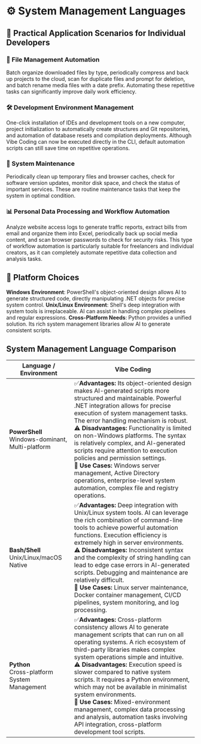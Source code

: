 # ⚙️ System Management Languages

## 🎯 **Practical Application Scenarios for Individual Developers**

### 📁 File Management Automation
Batch organize downloaded files by type, periodically compress and back up projects to the cloud, scan for duplicate files and prompt for deletion, and batch rename media files with a date prefix. Automating these repetitive tasks can significantly improve daily work efficiency.

### 🛠️ Development Environment Management
One-click installation of IDEs and development tools on a new computer, project initialization to automatically create structures and Git repositories, and automation of database resets and compilation deployments. Although Vibe Coding can now be executed directly in the CLI, default automation scripts can still save time on repetitive operations.

### 🔧 System Maintenance
Periodically clean up temporary files and browser caches, check for software version updates, monitor disk space, and check the status of important services. These are routine maintenance tasks that keep the system in optimal condition.

### 📊 Personal Data Processing and Workflow Automation
Analyze website access logs to generate traffic reports, extract bills from email and organize them into Excel, periodically back up social media content, and scan browser passwords to check for security risks. This type of workflow automation is particularly suitable for freelancers and individual creators, as it can completely automate repetitive data collection and analysis tasks.

## 🔧 **Platform Choices**

**Windows Environment**: PowerShell's object-oriented design allows AI to generate structured code, directly manipulating .NET objects for precise system control. 
**Unix/Linux Environment**: Shell's deep integration with system tools is irreplaceable. AI can assist in handling complex pipelines and regular expressions. 
**Cross-Platform Needs**: Python provides a unified solution. Its rich system management libraries allow AI to generate consistent scripts.

## System Management Language Comparison

| Language / Environment | Vibe Coding |
|---|---|
| **PowerShell**<br>Windows-dominant, Multi-platform | ✅**Advantages:** Its object-oriented design makes AI-generated scripts more structured and maintainable. Powerful .NET integration allows for precise execution of system management tasks. The error handling mechanism is robust.<br>⚠️ **Disadvantages:** Functionality is limited on non-Windows platforms. The syntax is relatively complex, and AI-generated scripts require attention to execution policies and permission settings.<br>🎯 **Use Cases:** Windows server management, Active Directory operations, enterprise-level system automation, complex file and registry operations. |
| **Bash/Shell**<br>Unix/Linux/macOS Native | ✅**Advantages:** Deep integration with Unix/Linux system tools. AI can leverage the rich combination of command-line tools to achieve powerful automation functions. Execution efficiency is extremely high in server environments.<br>⚠️ **Disadvantages:** Inconsistent syntax and the complexity of string handling can lead to edge case errors in AI-generated scripts. Debugging and maintenance are relatively difficult.<br>🎯 **Use Cases:** Linux server maintenance, Docker container management, CI/CD pipelines, system monitoring, and log processing. |
| **Python**<br>Cross-platform System Management | ✅**Advantages:** Cross-platform consistency allows AI to generate management scripts that can run on all operating systems. A rich ecosystem of third-party libraries makes complex system operations simple and intuitive.<br>⚠️ **Disadvantages:** Execution speed is slower compared to native system scripts. It requires a Python environment, which may not be available in minimalist system environments.<br>🎯 **Use Cases:** Mixed-environment management, complex data processing and analysis, automation tasks involving API integration, cross-platform development tool scripts. |
